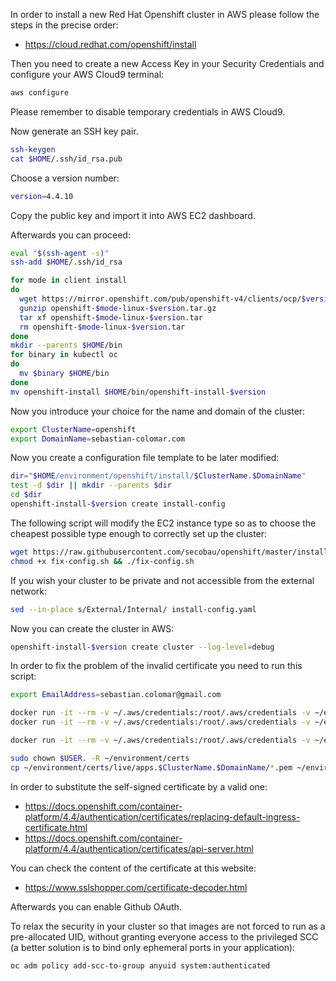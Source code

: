 In order to install a new Red Hat Openshift cluster in AWS please follow the steps in the precise order:
* https://cloud.redhat.com/openshift/install

Then you need to create a new Access Key in your Security Credentials and configure your AWS Cloud9 terminal:
```bash
aws configure


```
Please remember to disable temporary credentials in AWS Cloud9.

Now generate an SSH key pair.
```bash
ssh-keygen
cat $HOME/.ssh/id_rsa.pub


```
Choose a version number:
```bash
version=4.4.10


```
Copy the public key and import it into AWS EC2 dashboard.

Afterwards you can proceed:
```bash
eval "$(ssh-agent -s)"
ssh-add $HOME/.ssh/id_rsa

for mode in client install
do
  wget https://mirror.openshift.com/pub/openshift-v4/clients/ocp/$version/openshift-$mode-linux-$version.tar.gz
  gunzip openshift-$mode-linux-$version.tar.gz
  tar xf openshift-$mode-linux-$version.tar
  rm openshift-$mode-linux-$version.tar
done
mkdir --parents $HOME/bin
for binary in kubectl oc
do
  mv $binary $HOME/bin
done
mv openshift-install $HOME/bin/openshift-install-$version


```
Now you introduce your choice for the name and domain of the cluster:
```bash
export ClusterName=openshift
export DomainName=sebastian-colomar.com


```
Now you create a configuration file template to be later modified:
```bash
dir="$HOME/environment/openshift/install/$ClusterName.$DomainName"
test -d $dir || mkdir --parents $dir
cd $dir
openshift-install-$version create install-config


```
The following script will modify the EC2 instance type so as to choose the cheapest possible type enough to correctly set up the cluster:
```bash
wget https://raw.githubusercontent.com/secobau/openshift/master/install/fix-config.sh
chmod +x fix-config.sh && ./fix-config.sh


```
If you wish your cluster to be private and not accessible from the external network:
```bash
sed --in-place s/External/Internal/ install-config.yaml


```
Now you can create the cluster in AWS:
```BASH
openshift-install-$version create cluster --log-level=debug


```

In order to fix the problem of the invalid certificate you need to run this script:
```bash
export EmailAddress=sebastian.colomar@gmail.com

docker run -it --rm -v ~/.aws/credentials:/root/.aws/credentials -v ~/environment/certs:/etc/letsencrypt certbot/dns-route53 certonly -n --dns-route53 --agree-tos --email $EmailAddress -d *.apps.$ClusterName.$DomainName
docker run -it --rm -v ~/.aws/credentials:/root/.aws/credentials -v ~/environment/certs:/etc/letsencrypt certbot/dns-route53 certonly -n --dns-route53 --agree-tos --email $EmailAddress -d *.$ClusterName.$DomainName

docker run -it --rm -v ~/.aws/credentials:/root/.aws/credentials -v ~/environment/certs:/etc/letsencrypt certbot/dns-route53 certificates

sudo chown $USER. -R ~/environment/certs
cp ~/environment/certs/live/apps.$ClusterName.$DomainName/*.pem ~/environment/openshift/install/$ClusterName.$DomainName/tls/


```
In order to substitute the self-signed certificate by a valid one:
* https://docs.openshift.com/container-platform/4.4/authentication/certificates/replacing-default-ingress-certificate.html
* https://docs.openshift.com/container-platform/4.4/authentication/certificates/api-server.html

You can check the content of the certificate at this website:
* https://www.sslshopper.com/certificate-decoder.html

Afterwards you can enable Github OAuth.

To relax the security in your cluster so that images are not forced to run as a pre-allocated UID, without granting everyone access to the privileged SCC (a better solution is to bind only ephemeral ports in your application):
```bash
oc adm policy add-scc-to-group anyuid system:authenticated


```
